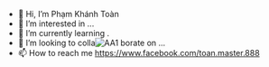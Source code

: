 - 👋 Hi, I’m Phạm Khánh Toàn
- 👀 I’m interested in ...
- 🌱 I’m currently learning .
- 💞️ I’m looking to colla![AA1](https://user-images.githubusercontent.com/99197814/200124923-88bd709a-0a24-4768-aef7-b2b8f0b10f59.jpg)
borate on ...
- 📫 How to reach me https://www.facebook.com/toan.master.888

<!---
khanhtoan8135/khanhtoan8135 is a ✨ special ✨ repository because its `README.md` (this file) appears on your GitHub profile.
You can click the Preview link to take a look at your changes.
--->
